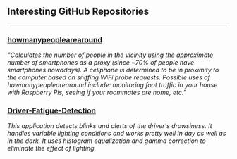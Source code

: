 ## Interesting GitHub Repositories
---

### [howmanypeoplearearound](https://github.com/schollz/howmanypeoplearearound)
  _"Calculates the number of people in the vicinity using the approximate number of smartphones as a 
  proxy (since ~70% of people have smartphones nowadays). A cellphone is determined to be in proximity 
  to the computer based on sniffing WiFi probe requests. Possible uses of howmanypeoplearearound include: 
  monitoring foot traffic in your house with Raspberry Pis, seeing if your roommates are home, etc."_
  
### [Driver-Fatigue-Detection](https://github.com/adityachechani/Driver-Fatigue-Detection)
  _This application detects blinks and alerts of the driver's drowsiness. It handles variable lighting conditions and 
  works pretty well in day as well as in the dark. It uses histogram equalization and gamma correction to eliminate 
  the effect of lighting._
  

  

